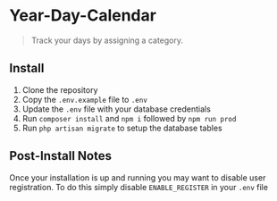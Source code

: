 # Year-Day-Calendar

> Track your days by assigning a category.

## Install
1. Clone the repository
2. Copy the `.env.example` file to `.env`
3. Update the `.env` file with your database credentials
4. Run `composer install` and `npm i` followed by `npm run prod`
5. Run `php artisan migrate` to setup the database tables

## Post-Install Notes
Once your installation is up and running you may want to disable user registration. 
To do this simply disable `ENABLE_REGISTER` in your `.env` file
